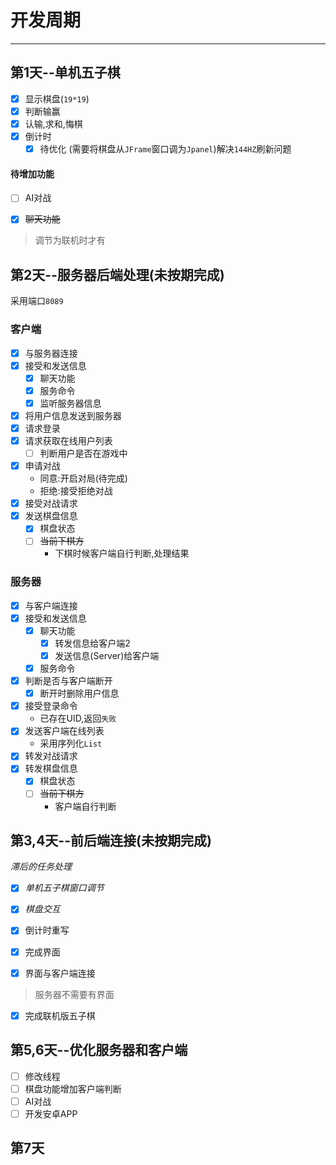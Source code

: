 

# 开发周期

--------

## 第1天--单机五子棋

- [x] 显示棋盘(`19*19`)
- [x] 判断输赢
- [x] 认输,求和,悔棋
- [x] 倒计时
  - [x] 待优化	(需要将棋盘从`JFrame`窗口调为`Jpanel`)解决`144HZ`刷新问题

#### 待增加功能

- [ ] AI对战

- [x] ~~聊天功能~~

 > 调节为联机时才有

## 第2天--服务器后端处理(未按期完成)

采用端口`8089`

### 客户端

- [x] 与服务器连接
- [x] 接受和发送信息
  - [x] 聊天功能
  - [x] 服务命令
  - [x] 监听服务器信息
- [x] 将用户信息发送到服务器
- [x] 请求登录
- [x] 请求获取在线用户列表
  - [ ] 判断用户是否在游戏中
- [x] 申请对战
  - 同意:开启对局(待完成)
  - 拒绝:接受拒绝对战
- [x] 接受对战请求
- [x] 发送棋盘信息
  - [x] 棋盘状态
  - [ ] ~~当前下棋方~~
    - 下棋时候客户端自行判断,处理结果

### 服务器

- [x] 与客户端连接
- [x] 接受和发送信息
  - [x] 聊天功能
    - [x] 转发信息给客户端2
    - [x] 发送信息(Server)给客户端
  - [x] 服务命令
- [x] 判断是否与客户端断开
  - [x] 断开时删除用户信息
- [x] 接受登录命令
  - 已存在UID,返回`失败`
- [x] 发送客户端在线列表
  - 采用序列化`List`
- [x] 转发对战请求
- [x] 转发棋盘信息
  - [x] 棋盘状态
  - [ ] ~~当前下棋方~~
    - 客户端自行判断

## 第3,4天--前后端连接(未按期完成)

*滞后的任务处理*

- [x] *单机五子棋窗口调节*
- [x] *棋盘交互*
- [x] 倒计时重写



- [x] 完成界面
- [x] 界面与客户端连接

> 服务器不需要有界面

- [x] 完成联机版五子棋

## 第5,6天--优化服务器和客户端

- [ ] 修改线程
- [ ] 棋盘功能增加客户端判断
- [ ] AI对战
- [ ] 开发安卓APP

## 第7天